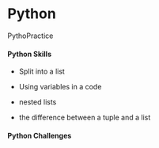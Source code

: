 # Python
PythoPractice

#### Python Skills
- Split into a list

- Using variables in a code

- nested lists

- the difference between a tuple and a list

#### Python Challenges
